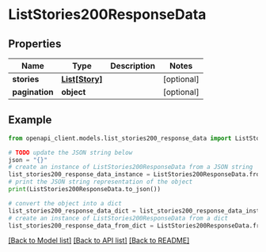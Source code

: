 # ListStories200ResponseData


## Properties

Name | Type | Description | Notes
------------ | ------------- | ------------- | -------------
**stories** | [**List[Story]**](Story.md) |  | [optional] 
**pagination** | **object** |  | [optional] 

## Example

```python
from openapi_client.models.list_stories200_response_data import ListStories200ResponseData

# TODO update the JSON string below
json = "{}"
# create an instance of ListStories200ResponseData from a JSON string
list_stories200_response_data_instance = ListStories200ResponseData.from_json(json)
# print the JSON string representation of the object
print(ListStories200ResponseData.to_json())

# convert the object into a dict
list_stories200_response_data_dict = list_stories200_response_data_instance.to_dict()
# create an instance of ListStories200ResponseData from a dict
list_stories200_response_data_from_dict = ListStories200ResponseData.from_dict(list_stories200_response_data_dict)
```
[[Back to Model list]](../README.md#documentation-for-models) [[Back to API list]](../README.md#documentation-for-api-endpoints) [[Back to README]](../README.md)


